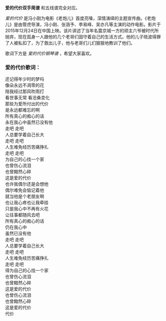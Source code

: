 

**爱的代价双手简谱** 和五线谱完全对应。

_爱的代价_
是冯小刚为电影《老炮儿》首度亮嗓，深情演绎的主题宣传曲。《老炮儿》是由管虎导演，冯小刚、张涵予、李易峰、吴亦凡等主演的动作电影。影片于2015年12月24日在中国上映。该片讲述了当年名震京城一方的顽主六爷被时代所抛弃，现在孤身一人跟他的几个老哥们固守着自己的生活方式。他的儿子晓波得罪了人被私扣了，为了救出儿子，他与老哥们儿们狠狠地教训了他们。

歌词下方是 _爱的代价钢琴谱_ ，希望大家喜欢。

### 爱的代价歌词：

还记得年少时的梦吗  
像朵永远不凋零的花  
陪我经过那风吹雨打  
看世事无常 看沧桑变化  
那些为爱所付出的代价  
是永远都难忘的啊  
所有真心的痴心的话  
永在我心中虽然已没有他  
走吧 走吧  
人总要学着自己长大  
走吧 走吧  
人生难免经历苦痛挣扎  
走吧 走吧  
为自己的心找一个家  
也曾伤心流泪  
也曾黯然心碎  
这是爱的代价  
也许我偶尔还是会想他  
偶尔难免会惦记着他  
就当他是个老朋友啊  
也让我心疼也让我牵挂  
只是我心中不再有火花  
让往事都随风去吧  
所有真心的痴心的话  
仍在我心中  
虽然已没有他  
走吧 走吧  
人总要学着自己长大  
走吧 走吧  
人生难免经历苦痛挣扎  
走吧 走吧  
得为自己的心找一个家  
也曾伤心流泪  
也曾黯然心碎  
这是爱的代价  
也曾伤心流泪  
也曾黯然心碎  
这是爱的代价  
代价

